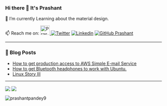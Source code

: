 ### Hi there 👋 It's Prashant 

🌱 I’m currently Learning about the material design.

📫 Reach me on:
<a href="https://dev.to/prashantpandey9">
  <img src="https://d2fltix0v2e0sb.cloudfront.net/dev-badge.svg" alt="Prashant Pandey's DEV Profile" height="30" width="30">
</a>
[![Twitter](https://img.shields.io/twitter/follow/Prashant8057152?style=social)](https://twitter.com/Prashant8057152/)  [![Linkedin](https://img.shields.io/badge/-LinkedIn-0073b1?style=social&logo=Linkedin&link=https://www.linkedin.com/in/prashantpandey9/)](https://www.linkedin.com/in/prashantpandey9/) [![GitHub Prashant](https://img.shields.io/github/followers/prashantpandey9?label=follow&style=social)](https://github.com/prashantpandey9) 
_________________________________________________________________


### :newspaper: Blog Posts

- [How to get production access to AWS Simple E-mail Service
](https://blog.prashantpandey.ml/blog/AWS-SES/How%20to%20get%20production%20access%20to%20AWS%20Simple%20E-mail%20Service/)
- [How to get Bluetooth headphones to work with Ubuntu.](https://blog.prashantpandey.ml/blog/blueman/blueman/)
- [Linux Story III](https://blog.prashantpandey.ml/blog/dualBoot/dualBoot/)

<hr/>

<img align="center" src="https://github-readme-stats.vercel.app/api?username=prashantpandey9&show_icons=true&include_all_commits=true&count_private=true&line_height=24" /> <img align="center" src="https://github-readme-stats.vercel.app/api/top-langs/?username=prashantpandey9&show_icons=true&include_all_commits=true&line_height=50&count_private=true&layout=compact" />

<img src="https://komarev.com/ghpvc/?username=prashantpandey9" alt="prashantpandey9" />
